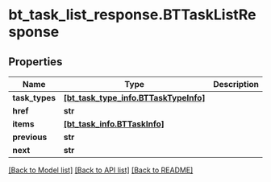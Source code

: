 # bt_task_list_response.BTTaskListResponse

## Properties
Name | Type | Description | Notes
------------ | ------------- | ------------- | -------------
**task_types** | [**[bt_task_type_info.BTTaskTypeInfo]**](BTTaskTypeInfo.md) |  | [optional] 
**href** | **str** |  | [optional] 
**items** | [**[bt_task_info.BTTaskInfo]**](BTTaskInfo.md) |  | [optional] 
**previous** | **str** |  | [optional] 
**next** | **str** |  | [optional] 

[[Back to Model list]](../README.md#documentation-for-models) [[Back to API list]](../README.md#documentation-for-api-endpoints) [[Back to README]](../README.md)


